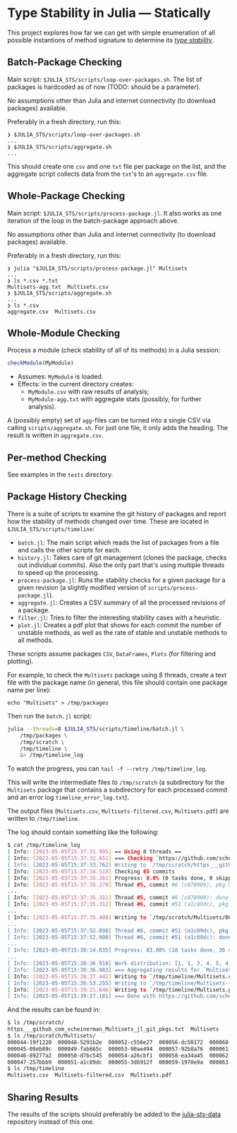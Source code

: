 # Type Stability in Julia — Statically

This project explores how far we can get with simple enumeration of all possible
instantions of method signature to determine its _[type stability][st-def]_.

[st-def]: https://docs.julialang.org/en/v1/manual/faq/#man-type-stability

## Batch-Package Checking

Main script: `$JULIA_STS/scripts/loop-over-packages.sh`. The list of packages is
hardcoded as of now (TODO: should be a parameter).

No assumptions other than Julia and internet connectivity (to download
packages) available.

Preferably in a fresh directory, run this:

``` shellsession
❯ $JULIA_STS/scripts/loop-over-packages.sh
...
❯ $JULIA_STS/scripts/aggregate.sh
...
```

This should create one `csv` and one `txt` file per package on the list, and the
aggregate script collects data from the `txt`'s to an `aggregate.csv` file.

## Whole-Package Checking

Main script: `$JULIA_STS/scripts/process-package.jl`. It also works as one
iteration of the loop in the batch-package approach above.

No assumptions other than Julia and internet connectivity (to download
packages) available.

Preferably in a fresh directory, run this:

``` shellsession
❯ julia "$JULIA_STS/scripts/process-package.jl" Multisets
...
❯ ls *.csv *.txt
Multisets-agg.txt  Multisets.csv
❯ $JULIA_STS/scripts/aggregate.sh
...
❯ ls *.csv
aggregate.csv  Multisets.csv
```

## Whole-Module Checking

Process a module (check stability of all of its methods) in a Julia session:

``` julia
checkModule(MyModule)
```

- Assumes: `MyModule` is loaded.
- Effects: in the current directory creates:
  - `MyModule.csv` with raw results of analysis;
  - `MyModule-agg.txt` with aggregate stats (possibly, for further analysis).

A (possibly empty) set of `agg`-files can be turned into a single CSV via calling
`scripts/aggregate.sh`. For just one file, it only adds the heading. The result
is written in `aggregate.csv`.

## Per-method Checking

See examples in the `tests` directory.

## Package History Checking

There is a suite of scripts to examine the git history of packages 
and report how the stability of methods changed over time. 
These are located in `$JULIA_STS/scripts/timeline`:

- `batch.jl`: The main script which reads the list of packages from a file and calls the other scripts for each.
- `history.jl`: Takes care of git management (clones the package, checks out individual commits). Also the only part that's using multiple threads to speed up the processing.
- `process-package.jl`: Runs the stability checks for a given package for a given revision (a slightly modified version of `scripts/process-package.jl`).
- `aggregate.jl`: Creates a CSV summary of all the processed revisions of a package.
- `filter.jl`: Tries to filter the interesting stability cases with a heuristic.
- `plot.jl`: Creates a pdf plot that shows for each commit the number of unstable methods, as well as the rate of stable and unstable methods to all methods.

These scripts assume packages `CSV`, `DataFrames`, `Plots` (for filtering and plotting).

For example, to check the `Multisets` package using 8 threads, create a text file with the package name (in general, this file should contain one package name per line):

```
echo "Multisets" > /tmp/packages
```

Then run the `batch.jl` script:

```bash
julia --threads=8 $JULIA_STS/scripts/timeline/batch.jl \
    /tmp/packages \
    /tmp/scratch \
    /tmp/timeline \
    &> /tmp/timeline_log
```

To watch the progress, you can `tail -f --retry /tmp/timeline_log`.

This will write the intermediate files to `/tmp/scratch` (a subdirectory for the `Multisets` 
package that contains a subdirectory for each processed commit and an error log 
`timeline_error_log.txt`).

The output files (`Multisets.csv`, `Multisets-filtered.csv`, `Multisets.pdf`) are written to 
`/tmp/timeline`.

The log should contain something like the following:

```bash
$ cat /tmp/timeline_log
[ Info: [2023-05-05T15:37:31.995] == Using 8 threads ==
[ Info: [2023-05-05T15:37:32.651] === Checking `https://github.com/scheinerman/Multisets.jl.git' ===
[ Info: [2023-05-05T15:37:33.762] Writing to `/tmp/scratch/https___github_com_scheinerman_Multisets_jl_git_pkgs.txt'
[ Info: [2023-05-05T15:37:34.518] Checking 65 commits
[ Info: [2023-05-05T15:37:35.261] Progress: 0.0% (0 tasks done, 0 skipped, elapsed 0.72 s, est. remaining Inf d)
[ Info: [2023-05-05T15:37:35.270] Thread #5, commit #6 (c878909), pkg Multisets: skipping (can't parse Project.toml)
...
[ Info: [2023-05-05T15:37:35.311] Thread #5, commit #6 (c878909): done in 0.27 s
[ Info: [2023-05-05T15:37:35.312] Thread #6, commit #51 (a1c89dc), pkg Multisets: processing Multisets@0.3.3
...
[ Info: [2023-05-05T15:37:35.400] Writing to `/tmp/scratch/Multisets/000051-a1c89dc/timeline_info.csv'
...
[ Info: [2023-05-05T15:37:52.898] Thread #6, commit #51 (a1c89dc), pkg Multisets: done with Multisets@0.3.3 after 17.59 s
[ Info: [2023-05-05T15:37:52.900] Thread #6, commit #51 (a1c89dc): done in 17.86 s
...
[ Info: [2023-05-05T15:38:14.835] Progress: 83.08% (18 tasks done, 36 skipped, elapsed 40.31 s, est. remaining 8.21 s)
...
[ Info: [2023-05-05T15:38:36.918] Work distribution: [1, 1, 3, 4, 5, 4, 2, 2]
[ Info: [2023-05-05T15:38:36.983] === Aggregating results for `Multisets' ===
[ Info: [2023-05-05T15:38:37.442] Writing to `/tmp/timeline/Multisets.csv'
[ Info: [2023-05-05T15:38:53.255] Writing to `/tmp/timeline/Multisets-filtered.csv'
[ Info: [2023-05-05T15:39:21.646] Writing to `/tmp/timeline/Multisets.pdf'
[ Info: [2023-05-05T15:39:27.181] === Done with https://github.com/scheinerman/Multisets.jl.git in 1.91 m
```

And the results can be found in:

```bash
$ ls /tmp/scratch/
https___github_com_scheinerman_Multisets_jl_git_pkgs.txt  Multisets
$ ls /tmp/scratch/Multisets/
000044-19f1220  000048-5291b2e  000052-c556e27  000056-dc50172  000060-b9e0cb9  000064-692a160
000045-09eb09c  000049-fab665c  000053-90ae494  000057-92b8a76  000061-0dd0d96  000065-fe08c9c
000046-89277a2  000050-d7bc545  000054-a26cbf1  000058-ea34a45  000062-30c9321
000047-257bbb9  000051-a1c89dc  000055-3db912f  000059-1970e9a  000063-e66d7df
$ ls /tmp/timeline
Multisets.csv  Multisets-filtered.csv  Multisets.pdf
```

## Sharing Results

The results of the scripts should preferably be added to the [julia-sts-data](https://github.com/ulysses4ever/julia-sts-data) repository instead of this one.
